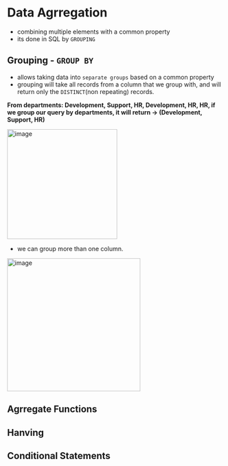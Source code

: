 # Data Agrregation
- combining multiple elements with a common property
- its done in SQL by ```GROUPING```



## Grouping - ```GROUP BY``` 
- allows taking data into ```separate groups``` based on a common property
- grouping will take all records from a column that we group with, and will return only the ```DISTINCT```(non repeating) records.

**From departments: Development, Support, HR, Development, HR, HR, if we group our query by departments, it will return -> (Development, Support, HR)**

<img width="256" alt="image" src="https://github.com/user-attachments/assets/b511b9e4-8c70-427b-bf28-c0a47d51d804" />


- we can group more than one column.

<img width="310" alt="image" src="https://github.com/user-attachments/assets/d14488cc-1d73-48e9-8501-c03159fb75b0" />




## Agrregate Functions





## Hanving




## Conditional Statements
